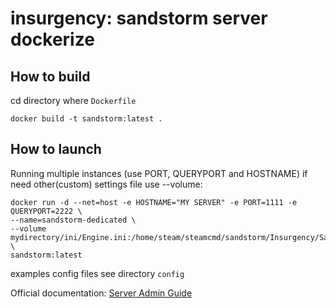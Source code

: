 # insurgency: sandstorm server dockerize
## How to build
cd directory where ```Dockerfile```
```
docker build -t sandstorm:latest .
```
## How to launch
Running multiple instances (use PORT, QUERYPORT and HOSTNAME) if need other(custom) settings file use --volume:
```
docker run -d --net=host -e HOSTNAME="MY SERVER" -e PORT=1111 -e QUERYPORT=2222 \
--name=sandstorm-dedicated \
--volume mydirectory/ini/Engine.ini:/home/steam/steamcmd/sandstorm/Insurgency/Saved/Config/LinuxServer/Engine.ini:ro \
sandstorm:latest
```

examples config files see directory ```config```

Official documentation: [Server Admin Guide](https://docs.google.com/document/d/1GDLg5p9jjeIya7EgBk0ibzDtDlyQ-U_jpspOzby-JmM)
